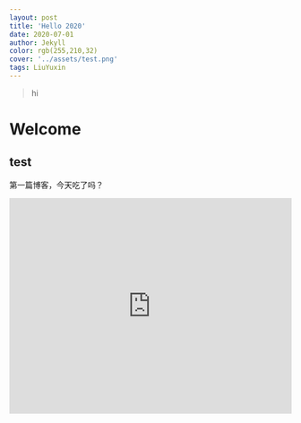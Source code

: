 ```yaml
---
layout: post
title: 'Hello 2020'
date: 2020-07-01
author: Jekyll
color: rgb(255,210,32)
cover: '../assets/test.png'
tags: LiuYuxin
---
```


> hi

# Welcome

## test
第一篇博客，今天吃了吗？

<iframe type="text/html" width="100%" height="385" src="http://www.youtube.com/embed/gfmjMWjn-Xg" frameborder="0"></iframe>
